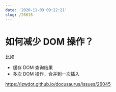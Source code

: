 ```yaml
---
date: '2020-11-03 09:22:21'
slug: /26618
---
```


# 如何减少 DOM 操作？

比如

- 缓存 DOM 查询结果
- 多次 DOM 操作，合并到一次插入

https://lzwdot.github.io/docusaurus/issues/26045
 
 
 
 
 
 
 
 
 
 
 
 
 
 
 
 
 
 
 
 
 
 
 
 
 
